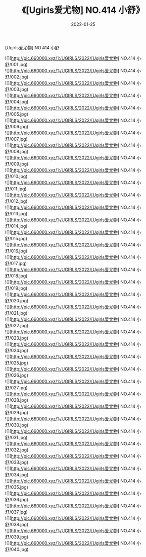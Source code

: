 ﻿---
layout: post
title:  《[Ugirls爱尤物] NO.414 小舒》
date:   2022-01-25
img: http://pic.660000.xyz/1:/UGIRLS/2022/[Ugirls爱尤物] NO.414 小舒/000.jpg
categories: [美女, 清纯, 唯美]
---

[Ugirls爱尤物] NO.414 小舒

 ![](http://pic.660000.xyz/1:/UGIRLS/2022/[Ugirls爱尤物] NO.414 小舒/001.jpg) <br>![](http://pic.660000.xyz/1:/UGIRLS/2022/[Ugirls爱尤物] NO.414 小舒/002.jpg) <br>![](http://pic.660000.xyz/1:/UGIRLS/2022/[Ugirls爱尤物] NO.414 小舒/003.jpg) <br>![](http://pic.660000.xyz/1:/UGIRLS/2022/[Ugirls爱尤物] NO.414 小舒/004.jpg) <br>![](http://pic.660000.xyz/1:/UGIRLS/2022/[Ugirls爱尤物] NO.414 小舒/005.jpg) <br>![](http://pic.660000.xyz/1:/UGIRLS/2022/[Ugirls爱尤物] NO.414 小舒/006.jpg) <br>![](http://pic.660000.xyz/1:/UGIRLS/2022/[Ugirls爱尤物] NO.414 小舒/007.jpg) <br>![](http://pic.660000.xyz/1:/UGIRLS/2022/[Ugirls爱尤物] NO.414 小舒/008.jpg) <br>![](http://pic.660000.xyz/1:/UGIRLS/2022/[Ugirls爱尤物] NO.414 小舒/009.jpg) <br>![](http://pic.660000.xyz/1:/UGIRLS/2022/[Ugirls爱尤物] NO.414 小舒/010.jpg) <br>![](http://pic.660000.xyz/1:/UGIRLS/2022/[Ugirls爱尤物] NO.414 小舒/011.jpg) <br>![](http://pic.660000.xyz/1:/UGIRLS/2022/[Ugirls爱尤物] NO.414 小舒/012.jpg) <br>![](http://pic.660000.xyz/1:/UGIRLS/2022/[Ugirls爱尤物] NO.414 小舒/013.jpg) <br>![](http://pic.660000.xyz/1:/UGIRLS/2022/[Ugirls爱尤物] NO.414 小舒/014.jpg) <br>![](http://pic.660000.xyz/1:/UGIRLS/2022/[Ugirls爱尤物] NO.414 小舒/015.jpg) <br>![](http://pic.660000.xyz/1:/UGIRLS/2022/[Ugirls爱尤物] NO.414 小舒/016.jpg) <br>![](http://pic.660000.xyz/1:/UGIRLS/2022/[Ugirls爱尤物] NO.414 小舒/017.jpg) <br>![](http://pic.660000.xyz/1:/UGIRLS/2022/[Ugirls爱尤物] NO.414 小舒/018.jpg) <br>![](http://pic.660000.xyz/1:/UGIRLS/2022/[Ugirls爱尤物] NO.414 小舒/019.jpg) <br>![](http://pic.660000.xyz/1:/UGIRLS/2022/[Ugirls爱尤物] NO.414 小舒/020.jpg) <br>![](http://pic.660000.xyz/1:/UGIRLS/2022/[Ugirls爱尤物] NO.414 小舒/021.jpg) <br>![](http://pic.660000.xyz/1:/UGIRLS/2022/[Ugirls爱尤物] NO.414 小舒/022.jpg) <br>![](http://pic.660000.xyz/1:/UGIRLS/2022/[Ugirls爱尤物] NO.414 小舒/023.jpg) <br>![](http://pic.660000.xyz/1:/UGIRLS/2022/[Ugirls爱尤物] NO.414 小舒/024.jpg) <br>![](http://pic.660000.xyz/1:/UGIRLS/2022/[Ugirls爱尤物] NO.414 小舒/025.jpg) <br>![](http://pic.660000.xyz/1:/UGIRLS/2022/[Ugirls爱尤物] NO.414 小舒/026.jpg) <br>![](http://pic.660000.xyz/1:/UGIRLS/2022/[Ugirls爱尤物] NO.414 小舒/027.jpg) <br>![](http://pic.660000.xyz/1:/UGIRLS/2022/[Ugirls爱尤物] NO.414 小舒/028.jpg) <br>![](http://pic.660000.xyz/1:/UGIRLS/2022/[Ugirls爱尤物] NO.414 小舒/029.jpg) <br>![](http://pic.660000.xyz/1:/UGIRLS/2022/[Ugirls爱尤物] NO.414 小舒/030.jpg) <br>![](http://pic.660000.xyz/1:/UGIRLS/2022/[Ugirls爱尤物] NO.414 小舒/031.jpg) <br>![](http://pic.660000.xyz/1:/UGIRLS/2022/[Ugirls爱尤物] NO.414 小舒/032.jpg) <br>![](http://pic.660000.xyz/1:/UGIRLS/2022/[Ugirls爱尤物] NO.414 小舒/033.jpg) <br>![](http://pic.660000.xyz/1:/UGIRLS/2022/[Ugirls爱尤物] NO.414 小舒/034.jpg) <br>![](http://pic.660000.xyz/1:/UGIRLS/2022/[Ugirls爱尤物] NO.414 小舒/035.jpg) <br>![](http://pic.660000.xyz/1:/UGIRLS/2022/[Ugirls爱尤物] NO.414 小舒/036.jpg) <br>![](http://pic.660000.xyz/1:/UGIRLS/2022/[Ugirls爱尤物] NO.414 小舒/037.jpg) <br>![](http://pic.660000.xyz/1:/UGIRLS/2022/[Ugirls爱尤物] NO.414 小舒/038.jpg) <br>![](http://pic.660000.xyz/1:/UGIRLS/2022/[Ugirls爱尤物] NO.414 小舒/039.jpg) <br>![](http://pic.660000.xyz/1:/UGIRLS/2022/[Ugirls爱尤物] NO.414 小舒/040.jpg) <br>
